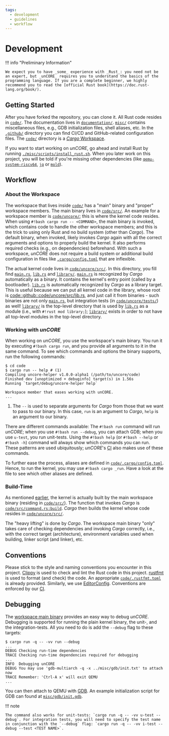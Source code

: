 ```yaml
---
tags:
  - development
  - guidelines
  - workflow
---
```


# Development

!!! info "Preliminary Information"

    We expect you to have _some_ experience with _Rust_: you need not be an expert, but _unCORE_ requires you to understand the basics of the programming language. If you are a complete beginner, we highly recommend you to read the [official Rust book](https://doc.rust-lang.org/book/).

## Getting Started

After you have forked the repository, you can clone it. All Rust code resides in [`code/`][code::github::code/]. The documentation lives in [`documentation/`][code::github::documentation/]. [`misc/`][code::github::misc/] contains miscellaneous files, e.g., GDB initialization files, shell aliases, etc. In the [`.github/`][code::github::.github/] directory you can find CI/CD and GitHub-related configuration files. The [`code/`][code::github::code/] directory is a [_Cargo_ Workspace][www::docs::cargo-workspace].

If you want to start working on _unCORE_, go ahead and install Rust by running [`./misc/scripts/install_rust.sh`][code::github::misc/scripts/install-rust.sh]. When you later work on this project, you will be told if you're missing other dependencies (like [`qemu-system-riscv64`][www::homepage::qemu-riscv], [`jq`][www::homepage::jq] or [`mold`][www::github::mold]).

## Workflow

### About the Workspace

The workspace that lives inside [`code/`][code::github::code/] has a "main" binary and "proper" workspace members. The main binary lives in [`code/src/`][code::github::code/src]. An example for a workspace member is [`code/uncore/`][code::github::code/uncore]; this is where the kernel code resides. When using `#!bash cargo run -- <COMMAND>`, the main binary is invoked, which contains code to handle the other workspace members; and this is the trick to using only Rust and no build system (other than _Cargo_). The default binary, when invoked, likely invokes _Cargo_ again with all the correct arguments and options to properly build the kernel. It also performs required checks (e.g., on dependencies) beforehand. With such a workspace, _unCORE_ does not require a build system or additional build configuration in files like [`.cargo/config.toml`][www::documentation::cargo::configuration] that are inflexible.

The actual kernel code lives in [`code/uncore/src/`][code::github::code/uncore/src]. In this directory, you fill find [`main.rs`][code::github::code/uncore/src/main.rs], [`lib.rs`][code::github::code/uncore/src/lib.rs] and [`library/`][code::github::code/uncore/src/library/]. [`main.rs`][code::github::code/uncore/src/main.rs] is recognized by _Cargo_ automatically as a binary. It contains the kernel's entry point (called by a bootloader). [`lib.rs`][code::github::code/uncore/src/lib.rs] is automatically recognized by _Cargo_ as a library target. This is useful because we can put all kernel code in the library, whose root is [code::github::code/uncore/src/lib.rs], and just call it from binaries - such binaries are not only [`main.rs`][code::github::code/uncore/src/main.rs], but integration tests (in [`code/uncore/tests/`][code::github::code/uncore/tests/]) as well! [`library/`][code::github::code/uncore/src/library/] is the top-level directory that is used by [`lib.rs`][code::github::code/uncore/src/lib.rs] as a module (i.e., with `#!rust mod library;`); [`library/`][code::github::code/uncore/src/library/] exists in order to not have all top-level modules in the top-level directory.

### Working with _unCORE_

When working on _unCORE_, you use the workspace's main binary. You run it by executing `#!bash cargo run`, and you provide all arguments to it in the same command. To see which commands and options the binary supports, run the following commands:

```console
$ cd code
$ cargo run -- help # (1)
Compiling uncore-helper v1.0.0-alpha1 (/path/to/uncore/code)
Finished dev [unoptimized + debuginfo] target(s) in 1.56s
Running `target/debug/uncore-helper help`

Workspace member that eases working with unCORE.
...
```

1. The `--` is used to separate arguments for _Cargo_ from those that we want to pass to our binary. In this case, `run` is an argument to _Cargo_, `help` is an argument to our binary.

There are different commands available: The `#!bash run` command will run _unCORE_; when you use `#!bash run --debug`, you can attach GDB; when you use `u-test`, you run unit-tests. Using the `#!bash help` (or `#!bash --help` or `#!bash -h`) command will always show which commands you can run. These patterns are used ubiquitously; _unCORE_'s [CI][docs::ci] also makes use of these commands.

To further ease the process, aliases are defined in [`code/.cargo/config.toml`][code::github::code/.cargo/config.toml]. Hence, to run the kernel, you may use `#!bash cargo _run`. Have a look at the file to see which other aliases are defined.

### Build-Time

As mentioned [earlier](#about-the-workspace), the kernel is actually built by the main workspace binary (residing in [`code/src/`][code::github::code/src]). The function that invokes _Cargo_ is [`code/src/command.rs:build`][code::github::code/src/command.rs:build]. _Cargo_ then builds the kernel whose code resides in [`code/uncore/src/`][code::github::code/uncore/src].

The "heavy lifting" is done by _Cargo_. The workspace main binary "only" takes care of checking dependencies and invoking _Cargo_ correctly, i.e., with the correct target (architecture), environment variables used when building, linker script (and linker), etc.

## Conventions

Please stick to the style and naming conventions you encounter in this project. [Clippy][www::github::clippy] is used to check and lint the Rust code in this project. [rustfmt][www::github::rustfmt] is used to format (and check) the code. An appropriate [`code/.rustfmt.toml`][code::github::code/.rustfmt.toml] is already provided. Similarly, we use [EditorConfig][www::homepage::editorconfig]. Conventions are enforced by our [CI][docs::ci].

## Debugging

The [workspace main binary](#about-the-workspace) provides an easy way to debug _unCORE_. Debugging is supported for running the plain kernel binary, the unit-, and the integration-tests. All you need to do is add the `--debug` flag to these targets:

```console
$ cargo run -q -- -vv run --debug
...
DEBUG Checking run-time dependencies
TRACE Checking run-time dependencies required for debugging
...
INFO  Debugging unCORE
DEBUG You may use 'gdb-multiarch -q -x ../misc/gdb/init.txt' to attach now
TRACE Remember: 'Ctrl-A x' will exit QEMU
...
```

You can then attach to QEMU with [GDB][www::homepage::gdb]. An example initialization script for GDB can found at [`misc/gdb/init.gdb`][code::github::misc/gdb/init.txt].

!!! note

    The command also works for unit-tests: `cargo run -q -- -vv u-test --debug`. For integration tests, you will need to specify the test name in conjunction with the `--debug` flag: `cargo run -q -- -vv i-test --debug --test <TEST NAME>`.

[//]: # (Links)

[code::github::code/]: https://github.com/georglauterbach/uncore/blob/master/code
[code::github::documentation/]: https://github.com/georglauterbach/uncore/blob/master/documentation
[code::github::misc/]: https://github.com/georglauterbach/uncore/blob/master/misc
[code::github::.github/]: https://github.com/georglauterbach/uncore/blob/master/misc
[www::docs::cargo-workspace]: https://doc.rust-lang.org/book/ch14-03-cargo-workspaces.html
[code::github::misc/scripts/install-rust.sh]: https://github.com/georglauterbach/uncore/blob/master/misc/scripts/install_rust.sh
[www::homepage::qemu-riscv]: https://www.qemu.org/docs/master/system/target-riscv.html
[www::homepage::jq]: https://jqlang.github.io/jq/
[www::github::mold]: https://github.com/rui314/mold
[code::github::code/src]: https://github.com/georglauterbach/uncore/tree/master/code/src
[code::github::code/uncore]: https://github.com/georglauterbach/uncore/tree/master/code/uncore
[www::documentation::cargo::configuration]: https://doc.rust-lang.org/cargo/reference/config.html
[code::github::code/uncore/src]: https://github.com/georglauterbach/uncore/tree/master/code/uncore/src
[code::github::code/uncore/src/main.rs]: https://github.com/georglauterbach/uncore/tree/master/code/uncore/src/main.rs
[code::github::code/uncore/src/lib.rs]: https://github.com/georglauterbach/uncore/tree/master/code/uncore/src/lib.rs
[code::github::code/uncore/src/library/]: https://github.com/georglauterbach/uncore/tree/master/code/uncore/src/library
[code::github::code/uncore/tests/]: https://github.com/georglauterbach/uncore/tree/master/code/uncore/tests
[code::github::code/.cargo/config.toml]: https://github.com/georglauterbach/uncore/blob/master/code/.cargo/config.toml
[www::github::clippy]: https://github.com/rust-lang/rust-clippy
[www::github::rustfmt]: https://github.com/rust-lang/rustfmt
[code::github::code/.rustfmt.toml]: https://github.com/georglauterbach/uncore/blob/master/code/.rustfmt.toml
[www::homepage::editorconfig]: https://editorconfig.org/
[docs::ci]: ./testing.md#ci
[www::homepage::gdb]: https://www.sourceware.org/gdb/
[code::github::misc/gdb/init.txt]: https://github.com/georglauterbach/uncore/blob/master/misc/gdb/init.txt
[code::github::code/src/command.rs:build]: https://github.com/georglauterbach/uncore/blob/master/code/src/command.rs#L210

